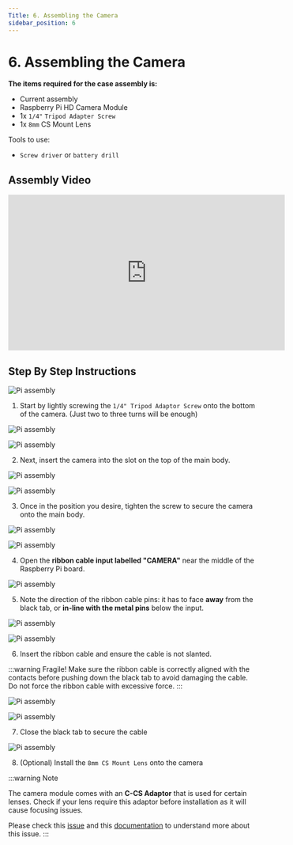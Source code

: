 ```yaml
---
Title: 6. Assembling the Camera
sidebar_position: 6
---
```


# 6. Assembling the Camera

**The items required for the case assembly is:**

- Current assembly
- Raspberry Pi HD Camera Module
- 1x `1/4"` `Tripod Adapter Screw`
- 1x `8mm` CS Mount Lens

Tools to use:

- `Screw driver` or `battery drill`

## Assembly Video

<iframe width="560" height="315" src="https://www.youtube.com/embed/4fkaIyUBNZo" title="YouTube video player" frameborder="0" allow="accelerometer; autoplay; clipboard-write; encrypted-media; gyroscope; picture-in-picture" allowfullscreen></iframe>

## Step By Step Instructions

![Pi assembly](../../static/img/assembly/cam1.png)

1. Start by lightly screwing the `1/4" Tripod Adaptor Screw` onto the bottom of the camera. (Just two to three turns will be enough)

![Pi assembly](../../static/img/assembly/cam2.png)

![Pi assembly](../../static/img/assembly/cam3.png)

2. Next, insert the camera into the slot on the top of the main body.

![Pi assembly](../../static/img/assembly/cam4.png)

![Pi assembly](../../static/img/assembly/cam5.png)

3. Once in the position you desire, tighten the screw to secure the camera onto the main body.

![Pi assembly](../../static/img/assembly/cam6.png)

![Pi assembly](../../static/img/assembly/cam7.png)

4. Open the **ribbon cable input labelled "CAMERA"** near the middle of the Raspberry Pi board.

![Pi assembly](../../static/img/assembly/cam8.png)

5. Note the direction of the ribbon cable pins: it has to face **away** from the black tab, or **in-line with the metal pins** below the input.

![Pi assembly](../../static/img/assembly/cam9.png)

![Pi assembly](../../static/img/assembly/cam10.png)

6. Insert the ribbon cable and ensure the cable is not slanted.

:::warning Fragile!
Make sure the ribbon cable is correctly aligned with the contacts before pushing down the black tab to avoid damaging the cable. Do not force the ribbon cable with excessive force.
:::

![Pi assembly](../../static/img/assembly/cam11.png)

![Pi assembly](../../static/img/assembly/cam12.png)

7. Close the black tab to secure the cable

![Pi assembly](../../static/img/assembly/cam13.png)

8. (Optional) Install the `8mm CS Mount Lens` onto the camera

:::warning Note

The camera module comes with an **C-CS Adaptor** that is used for certain lenses. Check if your lens require this adaptor before installation as it will cause focusing issues.

Please check this [issue](https://www.raspberrypi.org/forums/viewtopic.php?t=276558) and this [documentation](https://static.raspberrypi.org/files/product-guides/Typical_C-Mount_Lens_Guide.pdf) to understand more about this issue.
:::
